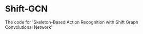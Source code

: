 # Shift-GCN
The code for 'Skeleton-Based Action Recognition with Shift Graph Convolutional Network'
